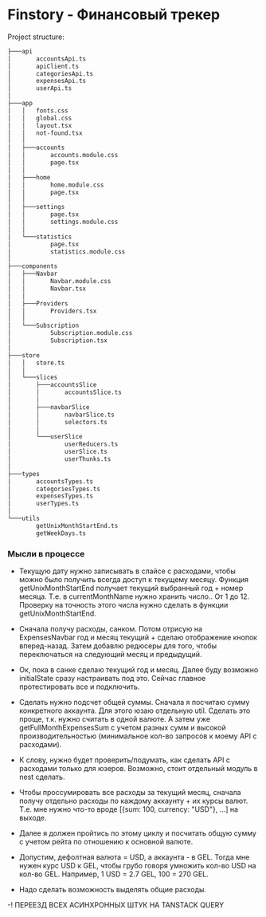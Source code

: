 # Finstory - Финансовый трекер

Project structure:

```bash
├───api
│       accountsApi.ts
│       apiClient.ts
│       categoriesApi.ts
│       expensesApi.ts
│       userApi.ts
│
├───app
│   │   fonts.css
│   │   global.css
│   │   layout.tsx
│   │   not-found.tsx
│   │
│   ├───accounts
│   │       accounts.module.css
│   │       page.tsx
│   │
│   ├───home
│   │       home.module.css
│   │       page.tsx
│   │
│   ├───settings
│   │       page.tsx
│   │       settings.module.css
│   │
│   └───statistics
│           page.tsx
│           statistics.module.css
│
├───components
│   ├───Navbar
│   │       Navbar.module.css
│   │       Navbar.tsx
│   │
│   ├───Providers
│   │       Providers.tsx
│   │
│   └───Subscription
│           Subscription.module.css
│           Subscription.tsx
│
├───store
│   │   store.ts
│   │
│   └───slices
│       ├───accountsSlice
│       │       accountsSlice.ts
│       │
│       ├───navbarSlice
│       │       navbarSlice.ts
│       │       selectors.ts
│       │
│       └───userSlice
│               userReducers.ts
│               userSlice.ts
│               userThunks.ts
│
├───types
│       accountsTypes.ts
│       categoriesTypes.ts
│       expensesTypes.ts
│       userTypes.ts
│
└───utils
        getUnixMonthStartEnd.ts
        getWeekDays.ts
```

### Мысли в процессе

- Текущую дату нужно записывать в слайсе с расходами, чтобы можно было получить всегда доступ к текущему месяцу. Функция getUnixMonthStartEnd получает текущий выбранный год + номер месяца. Т.е. в currentMonthName нужно хранить число.. От 1 до 12. Проверку на точность этого числа нужно сделать в функции getUnixMonthStartEnd.

- Сначала получу расходы, санком. Потом отрисую на ExpensesNavbar год и месяц текущий + сделаю отображение кнопок вперед-назад. Затем добавлю редюсеры для того, чтобы переключаться на следующий месяц и предыдущий.

- Ок, пока в санке сделаю текущий год и месяц. Далее буду возможно initialState сразу настраивать под это. Сейчас главное протестировать все и подключить.

- Сделать нужно подсчет общей суммы. Сначала я посчитаю сумму конкретного аккаунта. Для этого юзаю отдельную util. Сделать это проще, т.к. нужно считать в одной валюте. А затем уже getFullMonthExpensesSum с учетом разных сумм и высокой производительностью (минимальное кол-во запросов к моему API с расходами).

- К слову, нужно будет проверить/подумать, как сделать API с расходами только для юзеров. Возможно, стоит отдельный модуль в nest сделать.

- Чтобы проссумировать все расходы за текущий месяц, сначала получу отдельно расходы по каждому аккаунту + их курсы валют. Т.е. мне нужно что-то вроде [{sum: 100, currency: "USD"}, ...] на выходе.

- Далее я должен пройтись по этому циклу и посчитать общую сумму с учетом рейта по отношению к основной валюте.

- Допустим, дефолтная валюта = USD, а аккаунта - в GEL. Тогда мне нужен курс USD к GEL, чтобы грубо говоря умножить кол-во USD на кол-во GEL. Например, 1 USD = 2.7 GEL, 100 = 270 GEL.

- Надо сделать возможность выделять общие расходы.

-! ПЕРЕЕЗД ВСЕХ АСИНХРОННЫХ ШТУК НА TANSTACK QUERY
